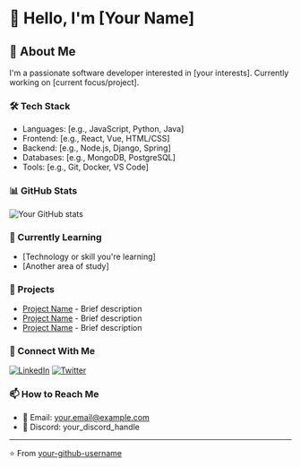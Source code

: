 # 👋 Hello, I'm [Your Name]

## 🚀 About Me
I'm a passionate software developer interested in [your interests]. Currently working on [current focus/project].

### 🛠️ Tech Stack
- Languages: [e.g., JavaScript, Python, Java]
- Frontend: [e.g., React, Vue, HTML/CSS]
- Backend: [e.g., Node.js, Django, Spring]
- Databases: [e.g., MongoDB, PostgreSQL]
- Tools: [e.g., Git, Docker, VS Code]

### 📊 GitHub Stats
![Your GitHub stats](https://github-readme-stats.vercel.app/api?username=YOUR_USERNAME&show_icons=true&theme=radical)

### 🌱 Currently Learning
- [Technology or skill you're learning]
- [Another area of study]

### 💼 Projects
- [Project Name](link) - Brief description
- [Project Name](link) - Brief description
- [Project Name](link) - Brief description

### 🤝 Connect With Me
[![LinkedIn](https://img.shields.io/badge/LinkedIn-0077B5?style=for-the-badge&logo=linkedin&logoColor=white)](your-linkedin-url)
[![Twitter](https://img.shields.io/badge/Twitter-1DA1F2?style=for-the-badge&logo=twitter&logoColor=white)](your-twitter-url)

### 📫 How to Reach Me
- 📧 Email: your.email@example.com
- 💬 Discord: your_discord_handle

---
⭐️ From [your-github-username](https://github.com/your-github-username)
